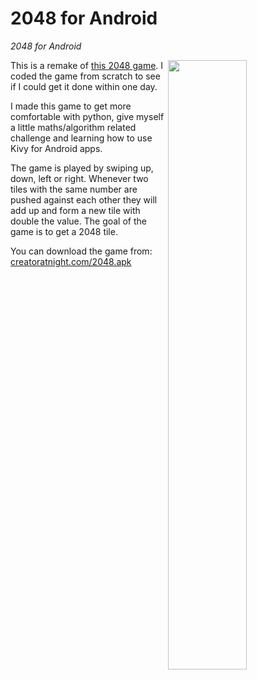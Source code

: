# 2048 for Android
*2048 for Android*

<img align="right" src="https://firebasestorage.googleapis.com/v0/b/creatoratnight-babdb.appspot.com/o/images%2F2048screen.png?alt=media&token=80b81fa8-b569-4921-8302-b61362c0c7a1" width="50%" height="50%">
This is a remake of <a href="https://github.com/gabrielecirulli/2048" target="_new">this 2048 game</a>.
I coded the game from scratch to see if I could get it done within one day.

I made this game to get more comfortable with python, give myself a little maths/algorithm related challenge and learning how to use Kivy for Android apps.

The game is played by swiping up, down, left or right. Whenever two tiles with the same number are pushed against each other they will add up and form a new tile with double the value. The goal of the game is to get a 2048 tile.

You can download the game from: <a href="https://www.creatoratnight.com/2048.apk">creatoratnight.com/2048.apk</a>
